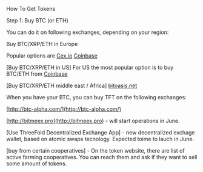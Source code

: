 How To Get Tokens

Step 1: Buy BTC (or ETH)

You can do it on following exchanges, depending on your region:

Buy BTC/XRP/ETH in Europe

Popular options are 
[Cex.io](https://cex.io/buy-bitcoins)
[Coinbase](https://www.coinbase.com/buy-bitcoin)

[Buy BTC/XRP/ETH in US]
For US the most popular option is to buy BTC/ETH from [Coinbase](https://www.coinbase.com/buy-bitcoin)

[Buy BTC/XRP/ETH middle east / Africa]
[bitoasis.net](https://bitoasis.net/en/front/faq)


When you have your BTC, you can buy TFT on the following exchanges:

[http://btc-alpha.com/](http://btc-alpha.com/)


[http://bitmeex.pro](http://bitmeex.pro) - will start operations in June.

[Use ThreeFold Decentralized Exchange App] - new decentralized exchage wallet, based on atomic swaps tecnology. Expected toime to lauch in June.

[buy from certain cooperatives] - On the token website, there are list of active farming cooperatives. You can reach them and ask if they want to sell some amount of tokens. 
